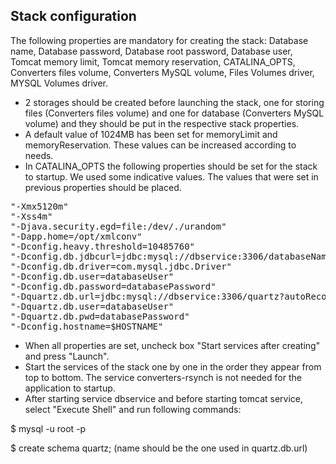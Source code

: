## Stack configuration

The following properties are mandatory for creating the stack:
Database name, Database password, Database root password, Database user, Tomcat memory limit, Tomcat memory reservation, CATALINA_OPTS, Converters files volume, Converters MySQL volume,
Files Volumes driver, MYSQL Volumes driver.
- 2 storages should be created before launching the stack, one for storing files (Converters files volume) and one for database (Converters MySQL volume) and they should be put in the respective stack properties.
- A default value of 1024MB has been set for memoryLimit and memoryReservation. These values can be increased according to needs. 
- In CATALINA_OPTS the following properties should be set for the stack to startup. We used some indicative values. The values that were set in previous properties should be placed.
<pre>
"-Xmx5120m" 
"-Xss4m" 
"-Djava.security.egd=file:/dev/./urandom" 
"-Dapp.home=/opt/xmlconv" 
"-Dconfig.heavy.threshold=10485760" 
"-Dconfig.db.jdbcurl=jdbc:mysql://dbservice:3306/databaseName?autoReconnect=true&amp;characterEncoding=UTF-8&amp;emptyStringsConvertToZero=false&amp;jdbcCompliantTruncation=false" 
"-Dconfig.db.driver=com.mysql.jdbc.Driver" 
"-Dconfig.db.user=databaseUser" 
"-Dconfig.db.password=databasePassword" 
"-Dquartz.db.url=jdbc:mysql://dbservice:3306/quartz?autoReconnect=true&amp;characterEncoding=UTF-8&amp;emptyStringsConvertToZero=false&amp;jdbcCompliantTruncation=false" 
"-Dquartz.db.user=databaseUser" 
"-Dquartz.db.pwd=databasePassword" 
"-Dconfig.hostname=$HOSTNAME" 
</pre>

- When all properties are set, uncheck box "Start services after creating" and press "Launch". 
- Start the services of the stack one by one in the order they appear from top to bottom. The service converters-rsynch is not needed for the application to startup.
- After starting service dbservice and before starting tomcat service, select "Execute Shell" and run following commands:

$ mysql -u root -p

$ create schema quartz; (name should be the one used in quartz.db.url)


